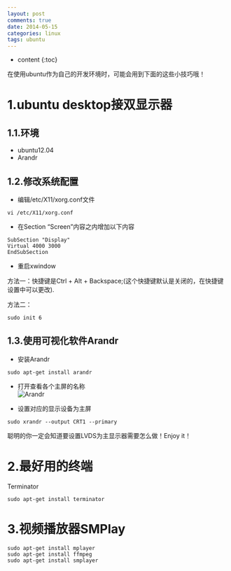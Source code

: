 ```yaml
---
layout: post
comments: true
date: 2014-05-15
categories: linux
tags: ubuntu
---
```


* content
{:toc}

在使用ubuntu作为自己的开发环境时，可能会用到下面的这些小技巧哦！




# 1.ubuntu desktop接双显示器

## 1.1.环境
- ubuntu12.04
- Arandr

## 1.2.修改系统配置
- 编辑/etc/X11/xorg.conf文件    
```
vi /etc/X11/xorg.conf
```

- 在Section “Screen”内容之内增加以下内容    
```
SubSection "Display"
Virtual 4000 3000
EndSubSection
```

- 重启xwindow

方法一：快捷键是Ctrl + Alt + Backspace;(这个快捷键默认是关闭的，在快捷键设置中可以更改).


方法二：
```
sudo init 6
```

## 1.3.使用可视化软件Arandr
- 安装Arandr    
```
sudo apt-get install arandr
```

- 打开查看各个主屏的名称    
![Arandr](http://leocook-blog.test.upcdn.net/arandr.png "Arandr")

- 设置对应的显示设备为主屏    
```
sudo xrandr --output CRT1 --primary
```

聪明的你一定会知道要设置LVDS为主显示器需要怎么做！Enjoy it！ 

# 2.最好用的终端
Terminator    
```
sudo apt-get install terminator
```

# 3.视频播放器SMPlay    
```
sudo apt-get install mplayer 
sudo apt-get install ffmpeg
sudo apt-get install smplayer
```



